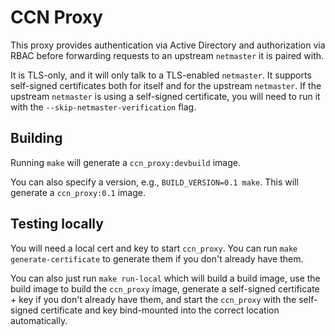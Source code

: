 # CCN Proxy

This proxy provides authentication via Active Directory and authorization via
RBAC before forwarding requests to an upstream `netmaster` it is paired with.

It is TLS-only, and it will only talk to a TLS-enabled `netmaster`.  It supports
self-signed certificates both for itself and for the upstream `netmaster`. If
the upstream `netmaster` is using a self-signed certificate, you will need to
run it with the `--skip-netmaster-verification` flag.

## Building

Running `make` will generate a `ccn_proxy:devbuild` image.

You can also specify a version, e.g., `BUILD_VERSION=0.1 make`.  This will
generate a `ccn_proxy:0.1` image.

## Testing locally

You will need a local cert and key to start `ccn_proxy`.  You can run
`make generate-certificate` to generate them if you don't already have them.

You can also just run `make run-local` which will build a build image, use
the build image to build the `ccn_proxy` image, generate a self-signed
certificate + key if you don't already have them, and start the `ccn_proxy` with
the self-signed certificate and key bind-mounted into the correct location
automatically.
